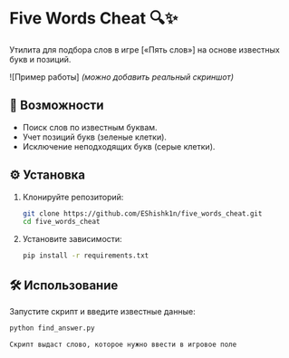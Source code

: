 # Five Words Cheat 🔍✨

Утилита для подбора слов в игре [«Пять слов»] на основе известных букв и позиций.  

![Пример работы] *(можно добавить реальный скриншот)*  

## 🚀 Возможности  
- Поиск слов по известным буквам.  
- Учет позиций букв (зеленые клетки).  
- Исключение неподходящих букв (серые клетки).  

## ⚙️ Установка  
1. Клонируйте репозиторий:  
   ```bash
   git clone https://github.com/EShishk1n/five_words_cheat.git
   cd five_words_cheat
2. Установите зависимости:
   ```bash
   pip install -r requirements.txt

## 🛠 Использование
Запустите скрипт и введите известные данные:
   ```bash
   python find_answer.py

Скрипт выдаст слово, которое нужно ввести в игровое поле

